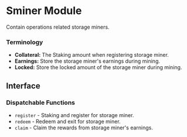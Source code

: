 # Sminer Module

Contain operations related storage miners.

### Terminology

* **Collateral:** The Staking amount when registering storage miner.
* **Earnings:** Store the storage miner's earnings during mining.
* **Locked:** Store the locked amount of the storage miner during mining.

## Interface

### Dispatchable Functions

* `register` - Staking and register for storage miner.
* `redeem` - Redeem and exit for storage miner.
* `claim` - Claim the rewards from storage miner's earnings.
